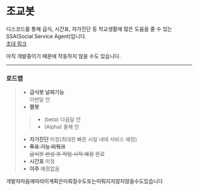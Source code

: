 # 조교봇
디스코드를 통해 급식, 시간표, 자가진단 등 학교생활에 많은 도움을 줄 수 있는 SSA(Social Service Agent)입니다.   
[초대 링크](https://discord.com/oauth2/authorize?client_id=803632194076540988&scope=bot)   
   
아직 개발중이기 때문에 작동하지 않을 수도 있습니다.   
- - -
### 로드맵
> - **급식봇 날짜기능**<br>이번달 안
> - **짤봇**
> > - (beta)   다음달 안
> > - (Alpha)   올해 안
> - **자가진단**   미정(최대한 빠른 시일 내에 서비스 예정)
> - ~~**투표 기능 리워크**<br>급식봇 완성 후 작업 시작 예정~~   완료
> - **시간표**   미정
> - **야추**   예정없음   
   
개발자마음에따라이계획은미뤄질수도또는미뤄지지않지않을수도있습니다
